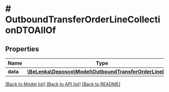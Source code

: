 # # OutboundTransferOrderLineCollectionDTOAllOf

## Properties

Name | Type | Description | Notes
------------ | ------------- | ------------- | -------------
**data** | [**\BeLenka\Deposco\Model\OutboundTransferOrderLineDTO[]**](OutboundTransferOrderLineDTO.md) |  | [optional]

[[Back to Model list]](../../README.md#models) [[Back to API list]](../../README.md#endpoints) [[Back to README]](../../README.md)
